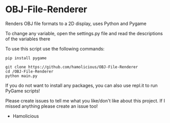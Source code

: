 # OBJ-File-Renderer
Renders OBJ file formats to a 2D display, uses Python and Pygame

To change any variable, open the settings.py file and read the descriptions of the variables there

To use this script use the following commands:
```
pip install pygame

git clone https://github.com/hamolicious/OBJ-File-Renderer
cd /OBJ-File-Renderer
python main.py
```

If you do not want to install any packages, you can also use repl.it to run PyGame scripts!

Please create issues to tell me what you like/don't like about this project.
If I missed anything please create an issue too!

 - Hamolicious
